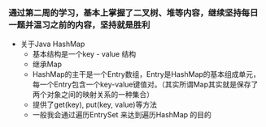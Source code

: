 ### 通过第二周的学习，基本上掌握了二叉树、堆等内容，继续坚持每日一题并温习之前的内容，坚持就是胜利
* 关于Java HashMap
  * 基本结构是一个key - value 结构
  * 继承Map
  * HashMap的主干是一个Entry数组，Entry是HashMap的基本组成单元，每一个Entry包含一个key-value键值对。（其实所谓Map其实就是保存了两个对象之间的映射关系的一种集合）
  * 提供了get(key), put(key, value)等方法
  * 一般我会通过遍历EntrySet 来达到遍历HashMap 的目的
